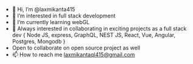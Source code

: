 - 👋 Hi, I’m @laxmikanta415
- 👀 I’m interested in full stack development
- 🌱 I’m currently learning webGL
- 💞️ Always interested in collaborating in exciting projects as a full stack dev { Node JS, express, GraphQL, NEST JS, React, Vue, Angular, Postgres, Mongodb }
- Open to collaborate on open source project as well
- 📫 How to reach me laxmikantaql415@gmail.com

<!---
laxmikanta415/laxmikanta415 is a ✨ special ✨ repository because its `README.md` (this file) appears on your GitHub profile.
You can click the Preview link to take a look at your changes.
--->
